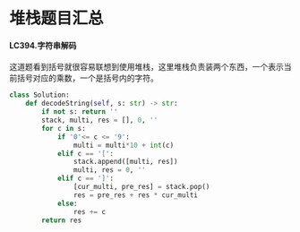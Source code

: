 # 堆栈题目汇总

#### LC394.字符串解码
这道题看到括号就很容易联想到使用堆栈，这里堆栈负责装两个东西，一个表示当前括号对应的乘数，一个是括号内的字符。
```python
class Solution:
    def decodeString(self, s: str) -> str:
        if not s: return ''
        stack, multi, res = [], 0, ''
        for c in s:
            if '0'<= c <= '9':
                multi = multi*10 + int(c)
            elif c == '[':
                stack.append([multi, res])
                multi, res = 0, ''
            elif c == ']':
                [cur_multi, pre_res] = stack.pop()
                res = pre_res + res * cur_multi
            else:
                res += c
        return res
```
